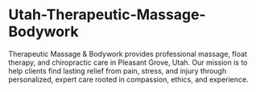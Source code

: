 # Utah-Therapeutic-Massage-Bodywork
Therapeutic Massage &amp; Bodywork provides professional massage, float therapy, and chiropractic care in Pleasant Grove, Utah. Our mission is to help clients find lasting relief from pain, stress, and injury through personalized, expert care rooted in compassion, ethics, and experience.

